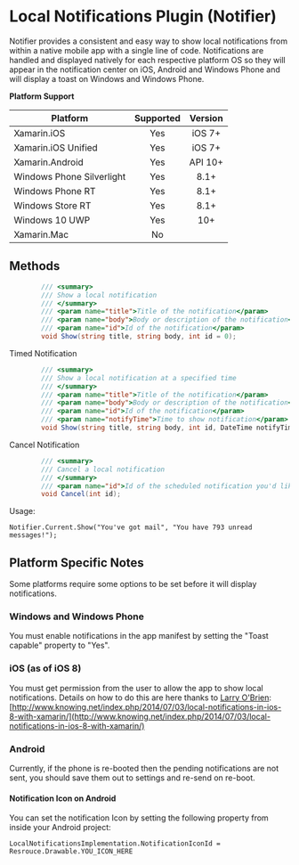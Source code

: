 # Local Notifications Plugin (Notifier)

Notifier provides a consistent and easy way to show local notifications from within a native mobile app with a single line of code. Notifications are handled and displayed natively for each respective platform OS so they will appear in the notification center on iOS, Android and Windows Phone and will display a toast on Windows and Windows Phone.

**Platform Support**

|Platform|Supported|Version|
| ------------------- | :-----------: | :------------------: |
|Xamarin.iOS|Yes|iOS 7+|
|Xamarin.iOS Unified|Yes|iOS 7+|
|Xamarin.Android|Yes|API 10+|
|Windows Phone Silverlight|Yes|8.1+|
|Windows Phone RT|Yes|8.1+|
|Windows Store RT|Yes|8.1+|
|Windows 10 UWP|Yes|10+|
|Xamarin.Mac|No||

## Methods

```csharp
        /// <summary>
        /// Show a local notification
        /// </summary>
        /// <param name="title">Title of the notification</param>
        /// <param name="body">Body or description of the notification</param>
        /// <param name="id">Id of the notification</param>
        void Show(string title, string body, int id = 0);
```

Timed Notification

```csharp
        /// <summary>
        /// Show a local notification at a specified time
        /// </summary>
        /// <param name="title">Title of the notification</param>
        /// <param name="body">Body or description of the notification</param>
        /// <param name="id">Id of the notification</param>
        /// <param name="notifyTime">Time to show notification</param>
        void Show(string title, string body, int id, DateTime notifyTime);
```

Cancel Notification
```csharp
        /// <summary>
        /// Cancel a local notification
        /// </summary>
        /// <param name="id">Id of the scheduled notification you'd like to cancel</param>
        void Cancel(int id);
```

Usage:

    Notifier.Current.Show("You've got mail", "You have 793 unread messages!");


## Platform Specific Notes

Some platforms require some options to be set before it will display notifications.

### Windows and Windows Phone
You must enable notifications in the app manifest by setting the "Toast capable" property to "Yes".

### iOS (as of iOS 8) 
You must get permission from the user to allow the app to show local notifications.  Details on how to do this are here thanks to [Larry O'Brien](https://twitter.com/lobrien): [http://www.knowing.net/index.php/2014/07/03/local-notifications-in-ios-8-with-xamarin/](http://www.knowing.net/index.php/2014/07/03/local-notifications-in-ios-8-with-xamarin/)

### Android
Currently, if the phone is re-booted then the pending notifications are not sent, you should save them out to settings and re-send on re-boot.

#### Notification Icon on Android
You can set the notification Icon by setting the following property from inside your Android project:

```
LocalNotificationsImplementation.NotificationIconId = Resrouce.Drawable.YOU_ICON_HERE
```


